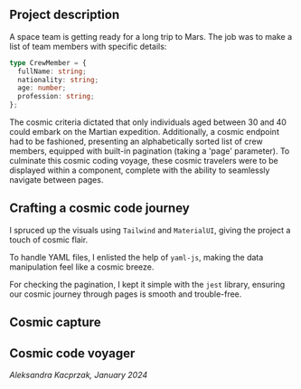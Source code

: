## Project description

A space team is getting ready for a long trip to Mars. The job was to make a list of team members with specific details:

```ts
type CrewMember = {
  fullName: string;
  nationality: string;
  age: number;
  profession: string;
};
```

The cosmic criteria dictated that only individuals aged between 30 and 40 could embark on the Martian expedition. Additionally, a cosmic endpoint had to be fashioned, presenting an alphabetically sorted list of crew members, equipped with built-in pagination (taking a 'page' parameter). To culminate this cosmic coding voyage, these cosmic travelers were to be displayed within a component, complete with the ability to seamlessly navigate between pages.

## Crafting a cosmic code journey

I spruced up the visuals using `Tailwind` and `MaterialUI`, giving the project a touch of cosmic flair.

To handle YAML files, I enlisted the help of `yaml-js`, making the data manipulation feel like a cosmic breeze.

For checking the pagination, I kept it simple with the `jest` library, ensuring our cosmic journey through pages is smooth and trouble-free.

## Cosmic capture

## Cosmic code voyager

_Aleksandra Kacprzak, January 2024_
